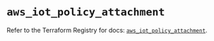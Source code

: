 # `aws_iot_policy_attachment`

Refer to the Terraform Registry for docs: [`aws_iot_policy_attachment`](https://registry.terraform.io/providers/hashicorp/aws/4.67.0/docs/resources/iot_policy_attachment).
